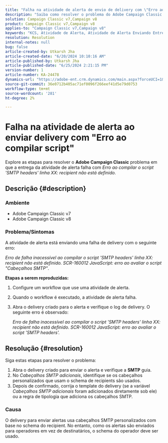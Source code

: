 ```yaml
---
title: "Falha na atividade de alerta de envio de delivery com \"Erro ao compilar o script\""
description: "Saiba como resolver o problema do Adobe Campaign Classic em que a atividade de alerta que envia a entrega falha com \"Erro ao compilar o script\"."
solution: Campaign Classic v7,Campaign v8
product: Campaign Classic v7,Campaign v8
applies-to: "Campaign Classic v7,Campaign v8"
keywords: "KCS, Atividade de Alerta, Atividade de Alerta Enviando Entrega, Atividade de Alerta Enviando Entrega Falha"
resolution: Resolution
internal-notes: null
bug: false
article-created-by: Utkarsh Jha
article-created-date: "6/20/2024 10:10:16 AM"
article-published-by: Utkarsh Jha
article-published-date: "6/25/2024 2:21:15 PM"
version-number: 1
article-number: KA-24478
dynamics-url: "https://adobe-ent.crm.dynamics.com/main.aspx?forceUCI=1&pagetype=entityrecord&etn=knowledgearticle&id=e9bae346-ed2e-ef11-840a-00224809e160"
source-git-commit: 36e0712b405ac71ef0096f266eef41d5e79d0753
workflow-type: tm+mt
source-wordcount: '281'
ht-degree: 2%

---
```


# Falha na atividade de alerta ao enviar delivery com &quot;Erro ao compilar script&quot;


Explore as etapas para resolver o <b>Adobe Campaign Classic</b> problema em que a entrega da atividade de alerta falha com *Erro ao compilar o script &#39;SMTP headers&#39; linha XX: recipient não está definido.*

## Descrição {#description}


### Ambiente

- Adobe Campaign Classic v7
- Adobe Campaign Classic v8


### Problema/Sintomas

A atividade de alerta está enviando uma falha de delivery com o seguinte erro:

*Erro de falha inacessível ao compilar o script &#39;SMTP headers&#39; linha XX: recipient não está definido. SCR-160012 JavaScript: erro ao avaliar o script &quot;Cabeçalhos SMTP&quot;*.

<b>Etapas a serem reproduzidas:</b>

1. Configure um workflow que use uma atividade de alerta.
2. Quando o workflow é executado, a atividade de alerta falha.
3. Abra o delivery criado para o alerta e verifique o log de delivery. O seguinte erro é observado:

   *Erro de falha inacessível ao compilar o script &#39;SMTP headers&#39; linha XX: recipient não está definido. SCR-160012 JavaScript: erro ao avaliar o script &#39;SMTP headers&#39;.*



## Resolução {#resolution}


Siga estas etapas para resolver o problema:

1. Abra o delivery criado para enviar o alerta e verifique a <b>SMTP</b> guia.
2. No *Cabeçalhos SMTP adicionais*, identifique se os cabeçalhos personalizados que usam o schema de recipients são usados.
3. Depois de confirmado, corrija o template do delivery (se a variável *Cabeçalhos SMTP adicionais* foram adicionados diretamente sob ele) ou a regra de tipologia que adiciona os cabeçalhos SMTP.




### Causa

O delivery para enviar alertas usa cabeçalhos SMTP personalizados com base no schema do recipient. No entanto, como os alertas são enviados para operadores em vez de destinatários, o schema do operador deve ser usado.
